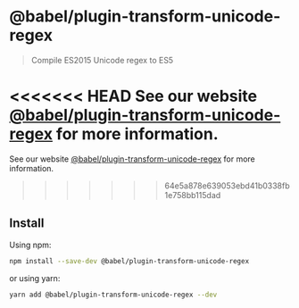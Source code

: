 # @babel/plugin-transform-unicode-regex

> Compile ES2015 Unicode regex to ES5

<<<<<<< HEAD
See our website [@babel/plugin-transform-unicode-regex](https://babeljs.io/docs/en/next/babel-plugin-transform-unicode-regex.html) for more information.
=======
See our website [@babel/plugin-transform-unicode-regex](https://babeljs.io/docs/en/babel-plugin-transform-unicode-regex) for more information.
>>>>>>> 64e5a878e639053ebd41b0338fb1e758bb115dad

## Install

Using npm:

```sh
npm install --save-dev @babel/plugin-transform-unicode-regex
```

or using yarn:

```sh
yarn add @babel/plugin-transform-unicode-regex --dev
```
